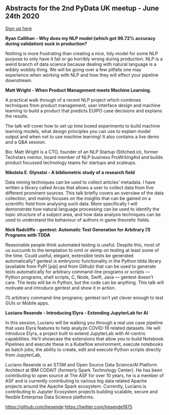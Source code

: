 ## Abstracts for the 2nd PyData UK meetup - June 24th 2020

[Sign up here](https://www.meetup.com/PyData-Cambridge-Meetup/events/271149560/)

**Ryan Callihan - Why does my NLP model (which got 96.72% accuracy during validation) suck in production?**

Nothing is more frustrating than creating a nice, tidy model for some NLP purpose to only have it 
fail or go horribly wrong during production. NLP is a weird branch of data science because dealing 
with natural language is a wibbly wobbly thing. We will be going over a few pitfalls one may 
experience when working with NLP and how they will effect your pipeline downstream.

**Matt Wright - When Product Management meets Machine Learning.**

A practical walk through of a recent NLP project which combines techniques from product management, 
user interface design and machine learning to build a product that predicts EUIPO case decisions 
and explains the results. 

The talk will cover how to set up time boxed experiments to build machine learning models, what 
design principles you can use to explain model output and when not to use machine learning! It also 
contains a live demo and a Q&A session. 

Bio: Matt Wright is a CTO, founder of an NLP Startup (Stitched.io), former Techstars mentor, board 
member of NLP business ProWritingAid and builds product focussed technology teams for startups and scaleups. 

**Nikoleta E. Glynatsi - A bibliometric study of a research field**

Data mining techniques can be used to collect articles’ metadata. I have
written a library called Arcas that allows a user to collect data from five different
prominent sources. This talk briefly covers an overview of the data collection, and mainly 
focuses on the insights that can be gained on a scientific field from analysing such 
data. More specifically I will demonstrate how natural language processing can be 
used to identify the topic structure of a subject area, and how data analysis 
techniques can be used to understand the behaviour of authors in game theoretic fields.


**Nick Radcliffe - gentest: Automatic Test Generation for Arbitrary (1) Programs with TDDA**

Reasonable people think automated testing is useful. Despite this, most of us succumb to the 
temptation to omit or skimp on testing at least some of the time. Could useful, elegant, 
extensible tests be generated automatically? gentest is embryonic functionality in the 
Python tdda library (available from PyPI [pip] and from Github) that can be used to 
generate tests automatically for arbitrary command-line programs or scripts — Python programs, 
shell scripts, C, Node, Swift, Java — gentest doesn’t care. The tests will be in Python, 
but the code can be anything. This talk will motivate and introduce gentest and show it 
in action.

(1) arbitrary command-line programs; gentest isn’t yet clever enough to test GUIs or Mobile apps.

**Luciano Resende - Introducing Elyra - Extending JupyterLab for AI**

In this session, Luciano will be walking you through a real use case pipeline that uses Elyra 
features to help analyze COVID-19 related datasets. He will introduce Elyra, a project built 
to extend JupyterLab with AI-centric capabilities. He'll showcase the extensions that allow 
you to build Notebook Pipelines and execute these in a Kubeflow environment, execute notebooks 
as batch jobs, the ability to create, edit and execute Python scripts directly from JupyterLab, 

Luciano Resende is an STSM and Open Source Data Science/AI Platform Architect at IBM CODAIT 
(formerly Spark Technology Center). He has been contributing to open source at The ASF for over 10 years, 
he is a member of ASF and is currently contributing to various big data related Apache projects around the 
Apache Spark ecosystem. Currently, Luciano is contributing to Jupyter Ecosystem projects building scalable, 
secure and flexible Enterprise Data Science platforms.

https://github.com/lresende
https://twitter.com/lresende1975



